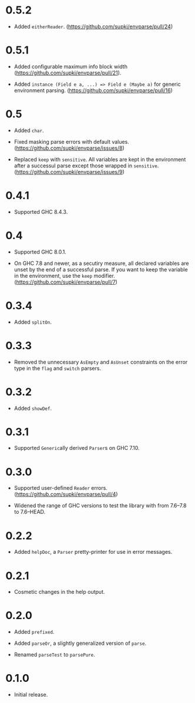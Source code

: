 0.5.2
=====

  * Added `eitherReader`. (https://github.com/supki/envparse/pull/24)

0.5.1
=====

  * Added configurable maximum info block width (https://github.com/supki/envparse/pull/21).

  * Added `instance (Field e a, ...) => Field e (Maybe a)` for generic environment parsing. (https://github.com/supki/envparse/pull/16)

0.5
===

  * Added `char`.

  * Fixed masking parse errors with default values. (https://github.com/supki/envparse/issues/8)

  * Replaced `keep` with `sensitive`. All variables are kept in the environment after a successul parse
    except those wrapped in `sensitive`. (https://github.com/supki/envparse/issues/9)

0.4.1
=====

  * Supported GHC 8.4.3.


0.4
===

  * Supported GHC 8.0.1.

  * On GHC 7.8 and newer, as a secutiry measure, all declared variables are unset by the end of
    a successful parse.  If you want to keep the variable in the environment, use the `keep` modifier.
    (https://github.com/supki/envparse/pull/7)

0.3.4
=====

  * Added `splitOn`.

0.3.3
=====

  * Removed the unnecessary `AsEmpty` and `AsUnset` constraints on the error type
    in the `flag` and `switch` parsers.

0.3.2
=====

  * Added `showDef`.

0.3.1
=====

  * Supported `Generic`ally derived `Parser`s on GHC 7.10.

0.3.0
=====

  * Supported user-defined `Reader` errors. (https://github.com/supki/envparse/pull/4)

  * Widened the range of GHC versions to test the library with from 7.6–7.8 to 7.6–HEAD.

0.2.2
=====

  * Added `helpDoc`, a `Parser` pretty-printer for use in error messages.

0.2.1
=====

  * Cosmetic changes in the help output.

0.2.0
=====

  * Added `prefixed`.

  * Added `parseOr`, a slightly generalized version of `parse`.

  * Renamed `parseTest` to `parsePure`.

0.1.0
=====

  * Initial release.
